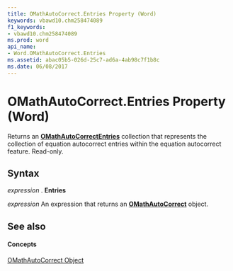 ```yaml
---
title: OMathAutoCorrect.Entries Property (Word)
keywords: vbawd10.chm258474089
f1_keywords:
- vbawd10.chm258474089
ms.prod: word
api_name:
- Word.OMathAutoCorrect.Entries
ms.assetid: abac05b5-026d-25c7-ad6a-4ab98c7f1b8c
ms.date: 06/08/2017
---
```



# OMathAutoCorrect.Entries Property (Word)

Returns an  **[OMathAutoCorrectEntries](omathautocorrectentries-object-word.md)** collection that represents the collection of equation autocorrect entries within the equation autocorrect feature. Read-only.


## Syntax

 _expression_ . **Entries**

 _expression_ An expression that returns an **[OMathAutoCorrect](omathautocorrect-object-word.md)** object.


## See also


#### Concepts


[OMathAutoCorrect Object](omathautocorrect-object-word.md)

